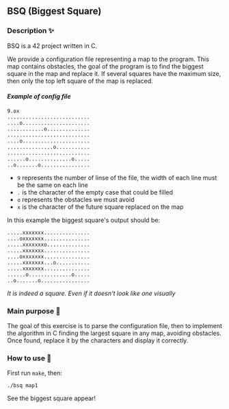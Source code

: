 ## BSQ (Biggest Square)

### Description ✨
BSQ is a 42 project written in C.

We provide a configuration file representing a map to the program.
This map contains obstacles, the goal of the program is to find the biggest square in the map and replace it.
If several squares have the maximum size, then only the top left square of the map is replaced.

#### _Example of config file_
```
9.ox
...........................
....o......................
............o..............
...........................
....o......................
...............o...........
...........................
......o..............o.....
..o.......o................
```
- `9` represents the number of linse of the file, the width of each line must be the same on each line
- `.` is the character of the empty case that could be filled
- `o` represents the obstacles we must avoid
- `x` is the character of the future square replaced on the map

In this example the biggest square's output should be:
```
.....xxxxxxx...............
....oxxxxxxx...............
.....xxxxxxxo..............
.....xxxxxxx...............
....oxxxxxxx...............
.....xxxxxxx...o...........
.....xxxxxxx...............
......o..............o.....
..o.......o................
```
_It is indeed a square. Even if it doesn't look like one visually_

### Main purpose :page_facing_up:
The goal of this exercise is to parse the configuration file, then to implement the algorithm in C finding the largest square in any map, avoiding obstacles.
Once found, replace it by the characters and display it correctly.


### How to use :rocket:
First run ``make``, then:
```
./bsq map1
```
See the biggest square appear!
